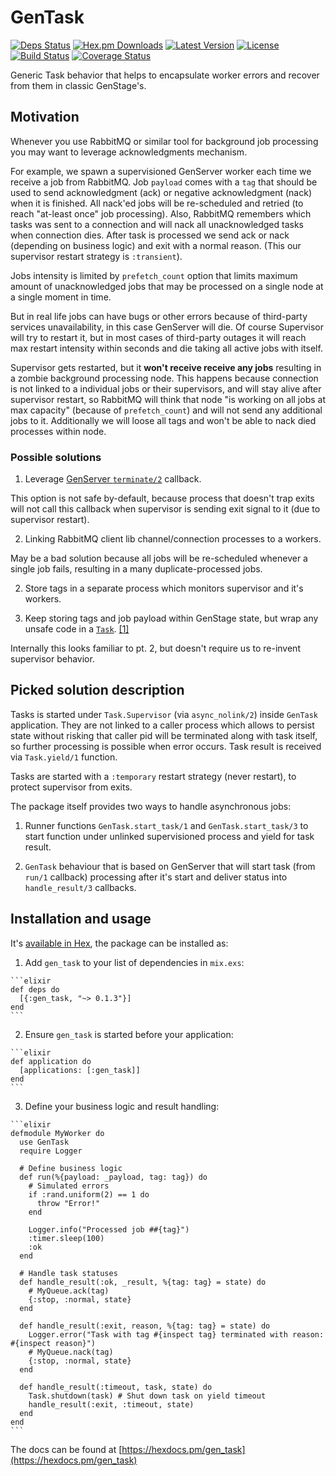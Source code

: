 # GenTask

[![Deps Status](https://beta.hexfaktor.org/badge/all/github/Nebo15/gen_task.svg)](https://beta.hexfaktor.org/github/Nebo15/gen_task) [![Hex.pm Downloads](https://img.shields.io/hexpm/dw/gen_task.svg?maxAge=3600)](https://hex.pm/packages/gen_task) [![Latest Version](https://img.shields.io/hexpm/v/gen_task.svg?maxAge=3600)](https://hex.pm/packages/gen_task) [![License](https://img.shields.io/hexpm/l/gen_task.svg?maxAge=3600)](https://hex.pm/packages/gen_task) [![Build Status](https://travis-ci.org/Nebo15/gen_task.svg?branch=master)](https://travis-ci.org/Nebo15/gen_task) [![Coverage Status](https://coveralls.io/repos/github/Nebo15/gen_task/badge.svg?branch=master)](https://coveralls.io/github/Nebo15/gen_task?branch=master)

Generic Task behavior that helps to encapsulate worker errors and recover from them in classic GenStage's.

## Motivation

Whenever you use RabbitMQ or similar tool for background job processing you may want to leverage acknowledgments mechanism.

For example, we spawn a supervisioned GenServer worker each time we receive a job from RabbitMQ. Job `payload` comes with a `tag` that should be used to send acknowledgment (ack) or negative acknowledgment (nack) when it is finished. All nack'ed jobs will be re-scheduled and retried (to reach "at-least once" job processing). Also, RabbitMQ remembers which tasks was sent to a connection and will nack all unacknowledged tasks when connection dies. After task is processed we send ack or nack (depending on business logic) and exit with a normal reason. (This our supervisor restart strategy is `:transient`).

Jobs intensity is limited by `prefetch_count` option that limits maximum amount of unacknowledged jobs that may be processed on a single node at a single moment in time.

But in real life jobs can have bugs or other errors because of third-party services unavailability, in this case GenServer will die. Of course Supervisor will try to restart it, but in most cases of third-party outages it will reach max restart intensity within seconds and die taking all active jobs with itself.

Supervisor gets restarted, but it **won't receive receive any jobs** resulting in a zombie background processing node. This happens because connection is not linked to a individual jobs or their supervisors, and will stay alive after supervisor restart, so RabbitMQ will think that node "is working on all jobs at max capacity" (because of `prefetch_count`) and will not send any additional jobs to it. Additionally we will loose all tags and won't be able to nack died processes within node.

### Possible solutions

  1. Leverage [GenServer `terminate/2`](https://hexdocs.pm/elixir/GenServer.html#c:terminate/2) callback.

  This option is not safe by-default, because process that doesn't trap exits will not call this callback when supervisor is sending exit signal to it (due to supervisor restart).

  2. Linking RabbitMQ client lib channel/connection processes to a workers.

  May be a bad solution because all jobs will be re-scheduled whenever a single job fails, resulting in a many duplicate-processed jobs.

  2. Store tags in a separate process which monitors supervisor and it's workers.

  3. Keep storing tags and job payload within GenStage state, but wrap any unsafe code in a [`Task`](https://hexdocs.pm/elixir/Task.html). [[1]](https://github.com/elixir-lang/gen_stage/issues/131#issuecomment-265758380)

  Internally this looks familiar to pt. 2, but doesn't require us to re-invent supervisor behavior.

## Picked solution description

Tasks is started under `Task.Supervisor` (via `async_nolink/2`) inside `GenTask` application. They are not linked to a caller process which allows to persist state without risking that caller pid will be terminated along with task itself, so further processing is possible when error occurs. Task result is received via `Task.yield/1` function.

Tasks are started with a `:temporary` restart strategy (never restart), to protect supervisor from exits.

The package itself provides two ways to handle asynchronous jobs:

  1. Runner functions `GenTask.start_task/1` and `GenTask.start_task/3` to start function under unlinked supervisioned process and yield for task result.

  2. `GenTask` behaviour that is based on GenServer that will start task (from `run/1` callback) processing after it's start and deliver status into `handle_result/3` callbacks.

## Installation and usage

It's [available in Hex](https://hex.pm/packages/gen_task), the package can be installed as:

  1. Add `gen_task` to your list of dependencies in `mix.exs`:

    ```elixir
    def deps do
      [{:gen_task, "~> 0.1.3"}]
    end
    ```

  2. Ensure `gen_task` is started before your application:

    ```elixir
    def application do
      [applications: [:gen_task]]
    end
    ```

  3. Define your business logic and result handling:

    ```elixir
    defmodule MyWorker do
      use GenTask
      require Logger

      # Define business logic
      def run(%{payload: _payload, tag: tag}) do
        # Simulated errors
        if :rand.uniform(2) == 1 do
          throw "Error!"
        end

        Logger.info("Processed job ##{tag}")
        :timer.sleep(100)
        :ok
      end

      # Handle task statuses
      def handle_result(:ok, _result, %{tag: tag} = state) do
        # MyQueue.ack(tag)
        {:stop, :normal, state}
      end

      def handle_result(:exit, reason, %{tag: tag} = state) do
        Logger.error("Task with tag #{inspect tag} terminated with reason: #{inspect reason}")
        # MyQueue.nack(tag)
        {:stop, :normal, state}
      end

      def handle_result(:timeout, task, state) do
        Task.shutdown(task) # Shut down task on yield timeout
        handle_result(:exit, :timeout, state)
      end
    end
    ```

The docs can be found at [https://hexdocs.pm/gen_task](https://hexdocs.pm/gen_task)

